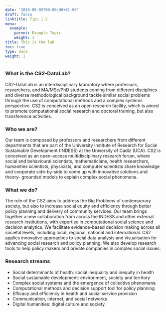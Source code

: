 ```yaml
---
date: "2019-05-05T00:00:00+01:00"
draft: false
linktitle: Tips 1-2
menu:
  example:
    parent: Example Topic
    weight: 1
title: This is the lab
toc: true
type: docs
weight: 1
---
```


### What is the CS2-DataLab?
CS2-DataLab is an interdisciplinary laboratory where professors, researchers, and MA/MSc/PhD students
coming from different disciplines and diverse methodological background tackle similar social problems
through the use of computational methods and a complex systems perspective. CS2 is conceived as an
open research facility, which is aimed to promote computational social research and doctoral training, but
also transference activities.

### Who we are?
Our team is composed by professors and researchers from different departments that are part of the
University Institute of Research for Social Sustainable Development (INDESS) at the University of Cadiz
(UCA). CS2 is conceived as an open-access multidisciplinary research forum, where social and
behavioural scientists, mathematicians, health researchers, humanities scientists, physicists, and computer
scientists share knowledge and cooperate side-by-side to come up with innovative solutions and theory-
grounded models to explain complex social phenomena.

### What we do?
The role of the CS2 aims to address the Big Problems of contemporary society, but also to increase social
equity and efficiency through better policy planning and delivery of community services. Our team brings
together a new collaboration from across the INDESS and other external research institutions, with
expertise in computational social science and decision analytics. We facilitate evidence-based decision
making across all societal levels, including local, regional, national and international. CS2 applies
innovative approaches to social data analysis and visualisation for advancing social research and policy
planning. We also develop research tools to help policy makers and private companies in complex social
issues.

### Research streams
- Social determinants of health: social inequality and inequity in health
- Social sustainable development: environment, society and territory
- Complex social systems and the emergence of collective phenomena
- Computational methods and decision support tool for policy planning
- Efficacy and efficiency in health and social service provision
- Communication, internet, and social networks
- Digital humanities: digital culture and society
